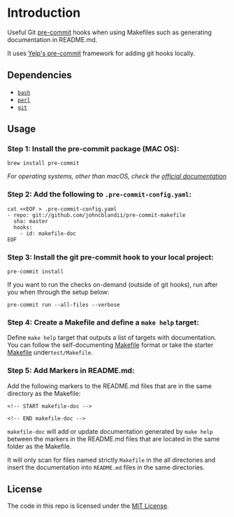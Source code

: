 # Introduction

Useful Git [pre-commit](http://pre-commit.com) hooks when using Makefiles such as generating documentation in
README.md.
 
It uses [Yelp's pre-commit](http://pre-commit.com/) framework for adding git hooks locally.

## Dependencies

* [`bash`](https://www.gnu.org/software/bash/bash.html)
* [`perl`](https://www.perl.org/)
* [`git`](https://github.com/git/git)

## Usage

### Step 1: Install the pre-commit package (MAC OS):

```
brew install pre-commit
```

_For operating systems, other than macOS, check the [official documentation](http://pre-commit.com/#install)_


### Step 2: Add the following to `.pre-commit-config.yaml`:

```
cat <<EOF > .pre-commit-config.yaml
- repo: git://github.com/johncblandii/pre-commit-makefile
  sha: master
  hooks:
    - id: makefile-doc
EOF
```

### Step 3: Install the git pre-commit hook to your local project:

```
pre-commit install
```

If you want to run the checks on-demand (outside of git hooks), run after you when through the setup below:

```
pre-commit run --all-files --verbose
```

### Step 4: Create a Makefile and define a `make help` target:

Define `make help` target that outputs a list of targets with documentation. You can follow the self-documenting 
[Makefile](http://marmelab.com/blog/2016/02/29/auto-documented-makefile.html) format or take the starter 
[Makefile](tests/Makefile) under`test/Makefile`.

### Step 5: Add Markers in README.md:

Add the following markers to the README.md files that are in the same directory as the Makefile:

`<!-- START makefile-doc -->` 

`<!-- END makefile-doc -->` 

`makefile-doc` will add or update documentation generated by `make help` between the markers in the README.md 
files that are located in the same folder as the Makefile. 

It will only scan for files named strictly `Makefile` in the all directories and insert the documentation into 
`README.md` files in the same directories.

## License

The code in this repo is licensed under the [MIT License](LICENSE).
